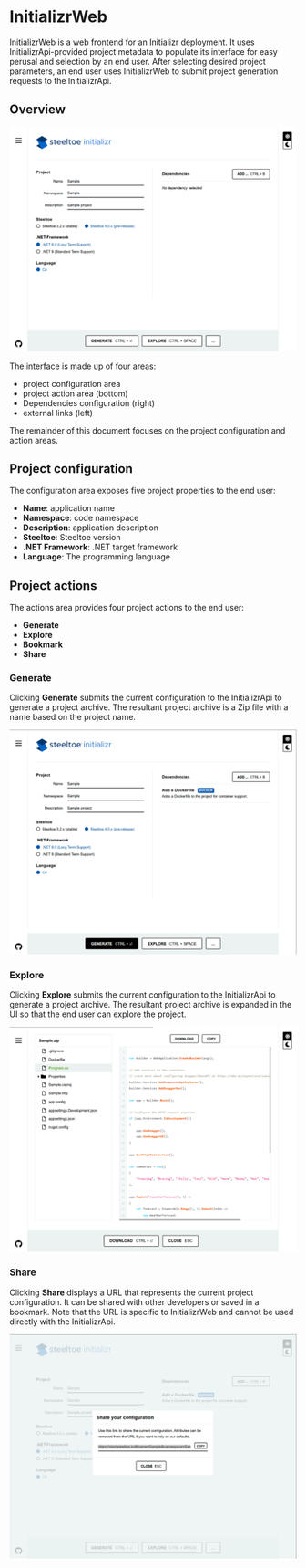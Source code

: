 # InitializrWeb

InitializrWeb is a web frontend for an Initializr deployment.
It uses InitializrApi-provided project metadata to populate its interface for easy perusal and selection by an end user.
After selecting desired project parameters, an end user uses InitializrWeb to submit project generation requests to the InitializrApi.

## Overview

<img src="images/default.png" alt="Steeltoe Initializr" class="screenshot" />

The interface is made up of four areas:

* project configuration area
* project action area (bottom)
* Dependencies configuration (right)
* external links (left)

The remainder of this document focuses on the project configuration and action areas.

## Project configuration

The configuration area exposes five project properties to the end user:

* **Name**: application name
* **Namespace**: code namespace
* **Description**: application description
* **Steeltoe**: Steeltoe version
* **.NET Framework**: .NET target framework
* **Language**: The programming language

## Project actions

The actions area provides four project actions to the end user:

* **Generate**
* **Explore**
* **Bookmark**
* **Share**

### Generate

Clicking **Generate** submits the current configuration to the InitializrApi to generate a project archive.
The resultant project archive is a Zip file with a name based on the project name.

<img src="images/generate.png" alt="Steeltoe Initializr generate a project" class="screenshot" />

### Explore

Clicking **Explore** submits the current configuration to the InitializrApi to generate a project archive.
The resultant project archive is expanded in the UI so that the end user can explore the project.

<img src="images/explore.png" alt="Steeltoe Initializr explore project" class="screenshot" />

### Share

Clicking **Share** displays a URL that represents the current project configuration.
It can be shared with other developers or saved in a bookmark.
Note that the URL is specific to InitializrWeb and cannot be used directly with the InitializrApi.

<img src="images/share.png" alt="Steeltoe Initializr share project configuration" class="screenshot" />
